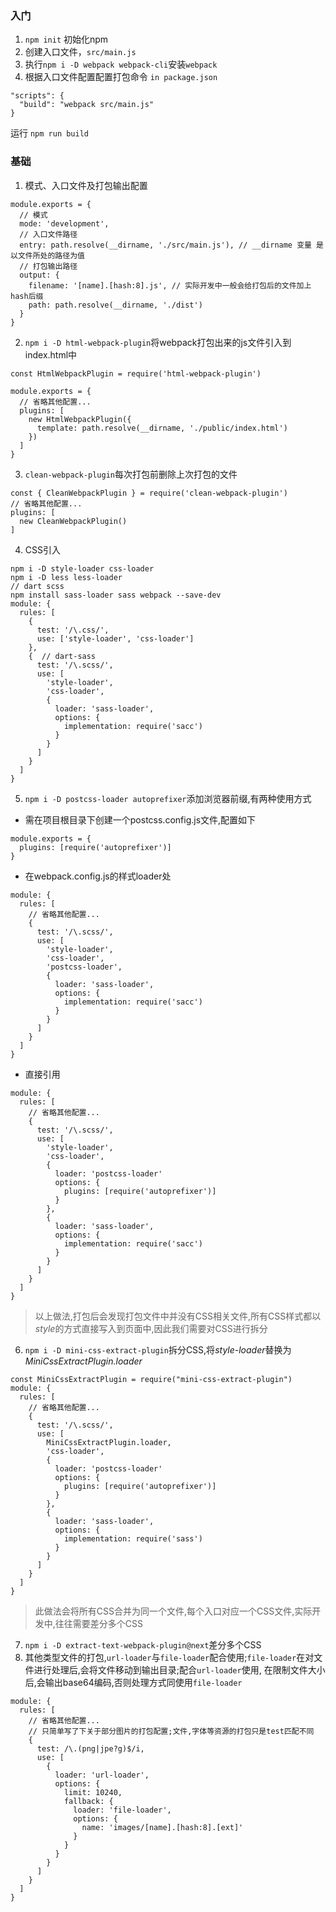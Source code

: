 ### 入门
1. `npm init` 初始化npm
2. 创建入口文件，`src/main.js`
3. 执行`npm i -D webpack webpack-cli`安装`webpack`
3. 根据入口文件配置配置打包命令 `in package.json`
```
"scripts": {
  "build": "webpack src/main.js"
}
```
运行 `npm run build`

### 基础
1. 模式、入口文件及打包输出配置
```
module.exports = {
  // 模式
  mode: 'development',
  // 入口文件路径
  entry: path.resolve(__dirname, './src/main.js'), // __dirname 变量 是以文件所处的路径为值
  // 打包输出路径
  output: {
    filename: '[name].[hash:8].js', // 实际开发中一般会给打包后的文件加上hash后缀
    path: path.resolve(__dirname, './dist')
  }
}
```
2. `npm i -D html-webpack-plugin`将webpack打包出来的js文件引入到index.html中
```
const HtmlWebpackPlugin = require('html-webpack-plugin')

module.exports = {
  // 省略其他配置...
  plugins: [
    new HtmlWebpackPlugin({
      template: path.resolve(__dirname, './public/index.html')
    })
  ]
}
```
3. `clean-webpack-plugin`每次打包前删除上次打包的文件
```
const { CleanWebpackPlugin } = require('clean-webpack-plugin')
// 省略其他配置...
plugins: [
  new CleanWebpackPlugin()
]
```
4. CSS引入
```
npm i -D style-loader css-loader
npm i -D less less-loader
// dart scss
npm install sass-loader sass webpack --save-dev
module: {
  rules: [
    {
      test: '/\.css/',
      use: ['style-loader', 'css-loader']
    },
    {  // dart-sass
      test: '/\.scss/',
      use: [
        'style-loader',
        'css-loader',
        {
          loader: 'sass-loader',
          options: {
            implementation: require('sacc')
          }
        }
      ]
    }
  ]
}
```
5. `npm i -D postcss-loader autoprefixer`添加浏览器前缀,有两种使用方式
* 需在项目根目录下创建一个postcss.config.js文件,配置如下
```
module.exports = {
  plugins: [require('autoprefixer')]
}
```
* 在webpack.config.js的样式loader处
```
module: {
  rules: [
    // 省略其他配置...
    {
      test: '/\.scss/',
      use: [
        'style-loader',
        'css-loader',
        'postcss-loader',
        {
          loader: 'sass-loader',
          options: {
            implementation: require('sacc')
          }
        }
      ]
    }
  ]
}
```
* 直接引用
```
module: {
  rules: [
    // 省略其他配置...
    {
      test: '/\.scss/',
      use: [
        'style-loader',
        'css-loader',
        {
          loader: 'postcss-loader'
          options: {
            plugins: [require('autoprefixer')]
          }
        },
        {
          loader: 'sass-loader',
          options: {
            implementation: require('sacc')
          }
        }
      ]
    }
  ]
}
```
> 以上做法,打包后会发现打包文件中并没有CSS相关文件,所有CSS样式都以*style*的方式直接写入到页面中,因此我们需要对CSS进行拆分
6. `npm i -D mini-css-extract-plugin`拆分CSS,将*style-loader*替换为*MiniCssExtractPlugin.loader*
```
const MiniCssExtractPlugin = require("mini-css-extract-plugin")
module: {
  rules: [
    // 省略其他配置...
    {
      test: '/\.scss/',
      use: [
        MiniCssExtractPlugin.loader,
        'css-loader',
        {
          loader: 'postcss-loader'
          options: {
            plugins: [require('autoprefixer')]
          }
        },
        {
          loader: 'sass-loader',
          options: {
            implementation: require('sass')
          }
        }
      ]
    }
  ]
}
```
> 此做法会将所有CSS合并为同一个文件,每个入口对应一个CSS文件,实际开发中,往往需要差分多个CSS
7. `npm i -D extract-text-webpack-plugin@next`差分多个CSS
8. 其他类型文件的打包,`url-loader`与`file-loader`配合使用;`file-loader`在对文件进行处理后,会将文件移动到输出目录;配合`url-loader`使用,
在限制文件大小后,会输出base64编码,否则处理方式同使用`file-loader`
```
module: {
  rules: [
    // 省略其他配置...
    // 只简单写了下关于部分图片的打包配置;文件,字体等资源的打包只是test匹配不同
    {
      test: /\.(png|jpe?g)$/i,
      use: [
        {
          loader: 'url-loader',
          options: {
            limit: 10240,
            fallback: {
              loader: 'file-loader',
              options: {
                name: 'images/[name].[hash:8].[ext]'
              }
            }
          }
        }
      ]
    }
  ]
}

```